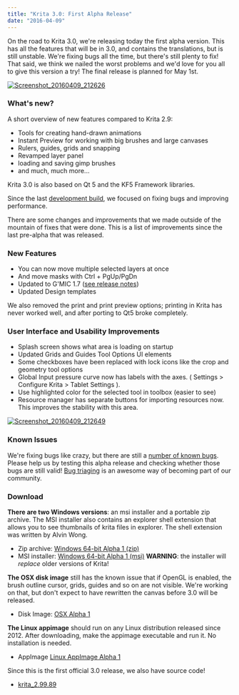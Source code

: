```yaml
---
title: "Krita 3.0: First Alpha Release"
date: "2016-04-09"
---
```


On the road to Krita 3.0, we're releasing today the first alpha version. This has all the features that will be in 3.0, and contains the translations, but is still unstable. We're fixing bugs all the time, but there's still plenty to fix! That said, we think we nailed the worst problems and we'd love for you all to give this version a try! The final release is planned for May 1st.

[![Screenshot_20160409_212626](../images/Screenshot_20160409_212626-1024x576.png)](https://krita.org/wp-content/uploads/2016/04/Screenshot_20160409_212626.png)

### What's new?

A short overview of new features compared to Krita 2.9:

- Tools for creating hand-drawn animations
- Instant Preview for working with big brushes and large canvases
- Rulers, guides, grids and snapping
- Revamped layer panel
- loading and saving gimp brushes
- and much, much more...

Krita 3.0 is also based on Qt 5 and the KF5 Framework libraries.

Since the last [development build](/posts/3-0-pre-alpha-3-is-out/), we focused on fixing bugs and improving performance.

There are some changes and improvements that we made outside of the mountain of fixes that were done. This is a list of improvements since the last pre-alpha that was released.

### New Features

- You can now move multiple selected layers at once
- And move masks with Ctrl + PgUp/PgDn
- Updated to G'MIC 1.7 ([see release notes](https://discuss.pixls.us/t/release-of-gmic-1-7-0/835))
- Updated Design templates

We also removed the print and print preview options; printing in Krita has never worked well, and after porting to Qt5 broke completely.

### User Interface and Usability Improvements

- Splash screen shows what area is loading on startup
- Updated Grids and Guides Tool Options UI elements
- Some checkboxes have been replaced with lock icons like the crop and geometry tool options
- Global Input pressure curve now has labels with the axes. ( Settings > Configure Krita > Tablet Settings ).
- Use highlighted color for the selected tool in toolbox (easier to see)
- Resource manager has separate buttons for importing resources now. This improves the stability with this area.

[![Screenshot_20160409_212649](../images/Screenshot_20160409_212649-1024x576.png)](https://krita.org/wp-content/uploads/2016/04/Screenshot_20160409_212649.png)

### Known Issues

We're fixing bugs like crazy, but there are still a [number of known bugs](https://bugs.kde.org/buglist.cgi?bug_severity=critical&bug_severity=grave&bug_severity=major&bug_severity=crash&bug_severity=normal&bug_severity=minor&bug_status=UNCONFIRMED&bug_status=CONFIRMED&bug_status=ASSIGNED&bug_status=REOPENED&list_id=1348442&product=krita&query_format=advanced). Please help us by testing this alpha release and checking whether those bugs are still valid! [Bug triaging](/posts/ways-to-help-krita-bug-triaging/) is an awesome way of becoming part of our community.

### Download

**There are two Windows versions**: an msi installer and a portable zip archive. The MSI installer also contains an explorer shell extension that allows you to see thumbnails of krita files in explorer. The shell extension was written by Alvin Wong.

- Zip archive: [Windows 64-bit Alpha 1 (zip)](#)
- MSI installer: [Windows 64-bit Alpha 1 (msi)](#) **WARNING**: the installer will _replace_ older versions of Krita!

**The OSX disk image** still has the known issue that if OpenGL is enabled, the brush outline cursor, grids, guides and so on are not visible. We're working on that, but don't expect to have rewritten the canvas before 3.0 will be released.

- Disk Image: [OSX Alpha 1](#)

**The Linux appimage** should run on any Linux distribution released since 2012. After downloading, make the appimage executable and run it. No installation is needed.

- AppImage [Linux AppImage Alpha 1](#)

Since this is the first official 3.0 release, we also have source code!

- [krita\_2.99.89](http://download.kde.org/unstable/krita/2.99.89/)
